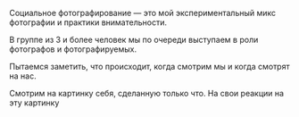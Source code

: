 Социальное фотографирование — это мой экспериментальный микс фотографии и практики внимательности. 

В группе из 3 и более человек мы по очереди выступаем в роли фотографов и фотографируемых. 

Пытаемся заметить, что происходит, когда смотрим мы и когда смотрят на нас.

Смотрим на картинку себя, сделанную только что. На свои реакции на эту картинку